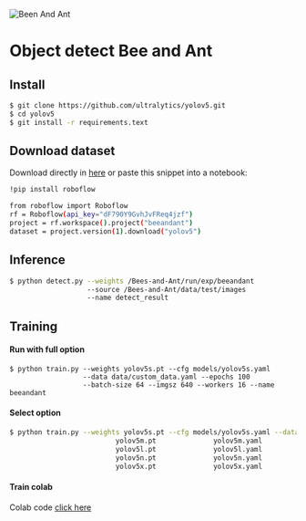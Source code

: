 ![Been And Ant](https://st2.depositphotos.com/7413918/10253/i/950/depositphotos_102537306-stock-photo-ant-and-bee-with-white.jpg)
# Object detect Bee and Ant

## Install 
```bash
$ git clone https://github.com/ultralytics/yolov5.git
$ cd yolov5
$ git install -r requirements.text
```
## Download dataset

Download directly in [here](https://app.roboflow.com/giang113404-gmail-com/beeandant/1)
or paste this snippet into a notebook:
```bash
!pip install roboflow

from roboflow import Roboflow
rf = Roboflow(api_key="dF790Y9GvhJvFReq4jzf")
project = rf.workspace().project("beeandant")
dataset = project.version(1).download("yolov5")
```

## Inference
```bash
$ python detect.py --weights /Bees-and-Ant/run/exp/beeandant 
                   --source /Bees-and-Ant/data/test/images 
                   --name detect_result
```
## Training
#### Run with full option 
```
$ python train.py --weights yolov5s.pt --cfg models/yolov5s.yaml 
                  --data data/custom_data.yaml --epochs 100 
                  --batch-size 64 --imgsz 640 --workers 16 --name beeandant           
```
#### Select option
```bash
$ python train.py --weights yolov5s.pt --cfg models/yolov5s.yaml --data data/custom_data.yaml --epochs 100
                          yolov5m.pt              yolov5m.yaml
                          yolov5l.pt              yolov5l.yaml
                          yolov5n.pt              yolov5n.yaml
                          yolov5x.pt              yolov5x.yaml
```
#### Train colab 
Colab code [click here](https://colab.research.google.com/drive/15f4IXID5VAeAmS5Id9ncXBc1F6w44F_A#scrollTo=zKKqh9sdxe7d)





